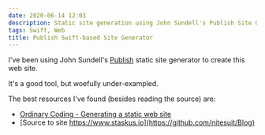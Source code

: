 ```yaml
---
date: 2020-06-14 12:03
description: Static site generation using John Sundell's Publish Site Generator.
tags: Swift, Web
title: Publish Swift-based Site Generator
---
```


I've been using John Sundell's [Publish](https://github.com/JohnSundell/Publish) static site generator to create this web site.

It's a good tool, but woefully under-exampled.

The best resources I've found (besides reading the source) are:

+ [Ordinary Coding - Generating a static web site](https://ordinarycoding.com/articles/generating-static-website/)
+ [Source to site https://www.staskus.io](https://github.com/nitesuit/Blog)
